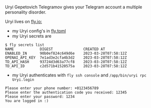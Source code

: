 Uryi Gepetovich Telegramov gives your Telegram account a multiple personality disorder.

Uryi lives on [fly.io:](https://fly.io)

- my Uryi config's in [fly.toml](fly.toml)
- my Uryi secrets are

```console
$ fly secrets list
NAME          	DIGEST          	CREATED AT
ENABLED_IN    	90b0ef824c649d6e	2023-03-28T07:58:12Z
OPENAI_API_KEY	7e1ad3e2cfa4b3d2	2023-03-28T07:58:12Z
TD_API_HASH   	93724d3d63a77cf8	2023-03-28T07:58:12Z
TD_API_ID     	c2d571b41520575a	2023-03-28T07:58:12Z
```

- my Uryi authenticates with `fly ssh console` and `/app/bin/uryi rpc Uryi.login`

```
Please enter your phone number: +0123456789
Please enter the authentication code you received: 12345
Please enter your password: 1234
You are logged in :)
```
